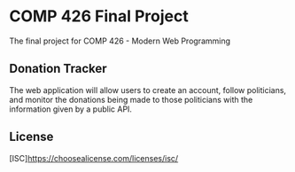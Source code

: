 # COMP 426 Final Project
The final project for COMP 426 - Modern Web Programming

## Donation Tracker
The web application will allow users to create an account, follow politicians, and monitor the donations being made to those politicians with the information given by a public API.

## License
[ISC]https://choosealicense.com/licenses/isc/
